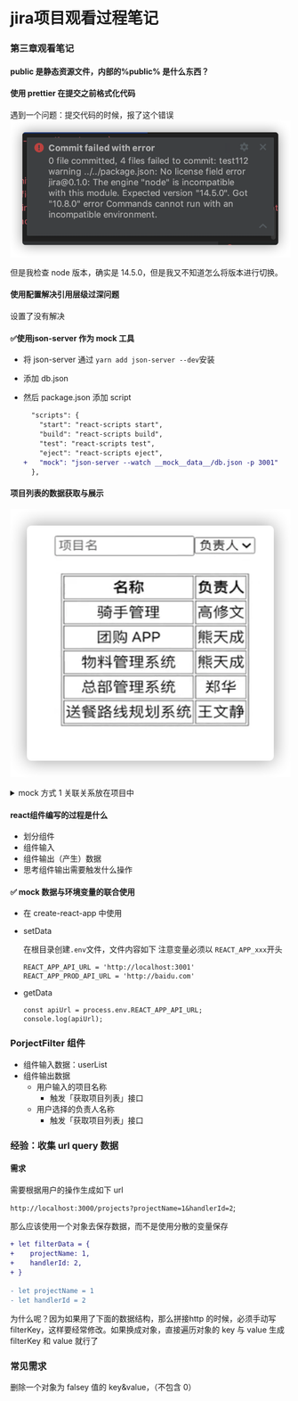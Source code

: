# jira项目观看过程笔记



### 第三章观看笔记

#### public 是静态资源文件，内部的%public% 是什么东西？



####  使用 prettier 在提交之前格式化代码

遇到一个问题：提交代码的时候，报了这个错误
![image-20210124104426976](https://raw.githubusercontent.com/wojiaofengzhongzhuifeng/iamge-host-2/master/image-20210124104426976.png)

但是我检查 node 版本，确实是 14.5.0，但是我又不知道怎么将版本进行切换。



#### 使用配置解决引用层级过深问题

设置了没有解决

#### ✅使用json-server 作为 mock 工具

- 将 json-server 通过 `yarn add json-server --dev`安装

- 添加 db.json

- 然后 package.json 添加 script 

  ```diff
    "scripts": {
      "start": "react-scripts start",
      "build": "react-scripts build",
      "test": "react-scripts test",
      "eject": "react-scripts eject",
  +   "mock": "json-server --watch __mock__data__/db.json -p 3001"
    },
  ```

#### 项目列表的数据获取与展示
![image-20210123211525785](https://raw.githubusercontent.com/wojiaofengzhongzhuifeng/iamge-host-2/master/image-20210123211525785.png)

<details><summary>mock 方式 1 关联关系放在项目中 </summary>
<p>
```python
{
  "handlers": [
    {
      "name": "高修文",
      "id": 1
    },
    {
      "name": "熊天成",
      "id": 2
    },
    {
      "name": "郑华",
      "id": 3
    },
    {
      "name": "王文静",
      "id": 4
    }
  ],
  "projects": [
    {
      "name": "骑手管理",
      "id": 1,
      "handlerId": 1
    },
    {
      "name": "团购 App",
      "handlerId": 2,
      "id": 2
    },
    {
      "name": "物料管理系统",
      "handlerId": 2,
      "id": 3
    },
    {
      "name": "总部管理系统",
      "handlerId": 3,
      "id": 4
    },
    {
      "name": "送餐路线规划系统",
      "handlerId": 4,
      "id": 5
    }
  ]
}
```

</p>
</details>





#### react组件编写的过程是什么

- 划分组件
- 组件输入
- 组件输出（产生）数据
- 思考组件输出需要触发什么操作





#### ✅ mock 数据与环境变量的联合使用

- 在 create-react-app 中使用

- setData

  在根目录创建`.env`文件，文件内容如下
  注意变量必须以 `REACT_APP_xxx`开头

  ```
  REACT_APP_API_URL = 'http://localhost:3001'
  REACT_APP_PROD_API_URL = 'http://baidu.com'
  
  ```

- getData

  ```
  const apiUrl = process.env.REACT_APP_API_URL;
  console.log(apiUrl);
  ```







### PorjectFilter 组件

- 组件输入数据：userList
- 组件输出数据
  - 用户输入的项目名称
    - 触发「获取项目列表」接口
  - 用户选择的负责人名称
    - 触发「获取项目列表」接口



### 经验：收集 url query 数据

#### 需求

需要根据用户的操作生成如下 url

`http://localhost:3000/projects?projectName=1&handlerId=2`;

那么应该使用一个对象去保存数据，而不是使用分散的变量保存

```diff
+ let filterData = {
+	 projectName: 1,
+	 handlerId: 2,
+ }

- let projectName = 1
- let handlerId = 2
```

为什么呢？因为如果用了下面的数据结构，那么拼接http 的时候，必须手动写 filterKey，这样要经常修改。如果换成对象，直接遍历对象的 key 与 value 生成 filterKey 和 value 就行了

### 常见需求

删除一个对象为 falsey 值的 key&value，（不包含 0）

